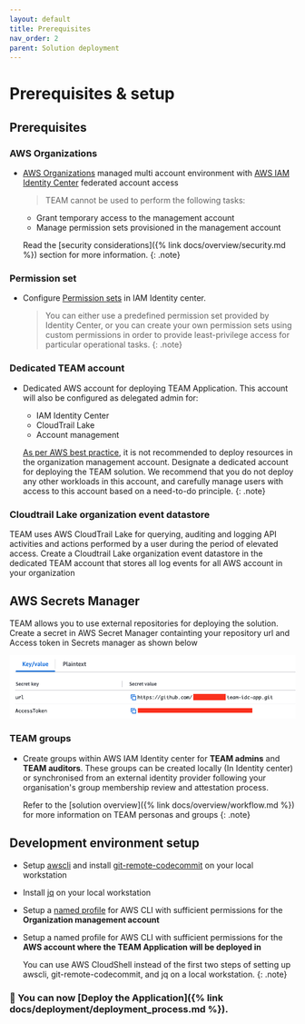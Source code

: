 ```yaml
---
layout: default
title: Prerequisites
nav_order: 2
parent: Solution deployment
---
```


# Prerequisites & setup

## Prerequisites

### AWS Organizations
- [AWS Organizations](https://aws.amazon.com/organizations/) managed multi account environment with [AWS IAM Identity Center](https://aws.amazon.com/iam/identity-center/) federated account access

  > TEAM cannot be used to perform the following tasks:
    - Grant temporary access to the management account
    - Manage permission sets provisioned in the management account

  Read the [security considerations]({% link docs/overview/security.md %}) section for more information.
  {: .note}

### Permission set
- Configure [Permission sets](https://docs.aws.amazon.com/singlesignon/latest/userguide/permissionsetsconcept.html) in IAM Identity center.    
  > You can either use a predefined permission set provided by Identity Center, or you can create your own permission sets using custom permissions in order to provide least-privilege access for particular operational tasks.
   {: .note}

### Dedicated TEAM account
- Dedicated AWS account for deploying TEAM Application. This account will also be configured as delegated admin for:
  - IAM Identity Center
  - CloudTrail Lake
  - Account management

  [As per AWS best practice](https://docs.aws.amazon.com/organizations/latest/userguide/orgs_best-practices_mgmt-acct.html#best-practices_mgmt-use), it is not recommended to deploy resources in the organization management account. Designate a dedicated account for deploying the TEAM solution. We recommend that you do not deploy any other workloads in this account, and carefully manage users with access to this account based on a need-to-do principle.
  {: .note}

### Cloudtrail Lake organization event datastore
TEAM uses AWS CloudTrail Lake for querying, auditing and logging API activities and actions performed by a user during the period of elevated access.
Create a Cloudtrail Lake organization event datastore in the dedicated TEAM account that stores all log events for all AWS account in your organization

## AWS Secrets Manager
TEAM allows you to use external repositories for deploying the solution. 
Create a secret in AWS Secret Manager containting your repository url and Access token in Secrets manager as shown below 

![custom](../assets/images/secret-manager.png)

### TEAM groups
- Create groups within AWS IAM Identity center for **TEAM admins** and **TEAM auditors**. These groups can be created locally (In Identity center) or synchronised from an external identity provider following your organisation's group membership review and attestation process.

  Refer to the [solution overview]({% link docs/overview/workflow.md %}) for more information on TEAM personas and groups
  {: .note}

## Development environment setup
- Setup [awscli](https://docs.aws.amazon.com/cli/latest/userguide/getting-started-install.html) and install [git-remote-codecommit](https://docs.aws.amazon.com/codecommit/latest/userguide/setting-up-git-remote-codecommit.html) on your local workstation

- Install [jq](https://github.com/stedolan/jq/wiki/Installation) on your local workstation

- Setup a [named profile](https://docs.aws.amazon.com/cli/latest/userguide/cli-configure-profiles.html) for AWS CLI with sufficient permissions for the **Organization management account**

- Setup a named profile for AWS CLI with sufficient permissions for the **AWS account where the TEAM Application will be deployed in**

  You can use AWS CloudShell instead of the first two steps of setting up awscli, git-remote-codecommit, and jq on a local workstation.
  {: .note}

### 🚀 You can now [Deploy the Application]({% link docs/deployment/deployment_process.md %}).
